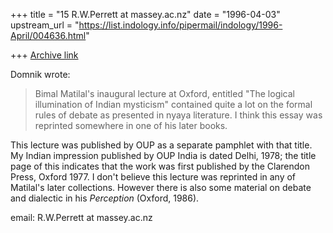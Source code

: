 +++
title = "15 R.W.Perrett at massey.ac.nz"
date = "1996-04-03"
upstream_url = "https://list.indology.info/pipermail/indology/1996-April/004636.html"

+++
[Archive link](https://list.indology.info/pipermail/indology/1996-April/004636.html)

Domnik wrote:

>Bimal Matilal's inaugural lecture at Oxford, entitled "The logical
>illumination of Indian mysticism" contained quite a lot on the formal
>rules of debate as presented in nyaya literature.  I think this essay
>was reprinted somewhere in one of his later books.
>
This lecture was published by OUP as a separate pamphlet with that title. 
My Indian impression published by OUP India is dated Delhi, 1978;  the
title page of this indicates that the work was first published by the
Clarendon Press, Oxford 1977.  I don't believe this lecture was reprinted
in any of Matilal's later collections.  However there is also some material
on debate and dialectic in his *Perception* (Oxford, 1986).

email: R.W.Perrett at massey.ac.nz





